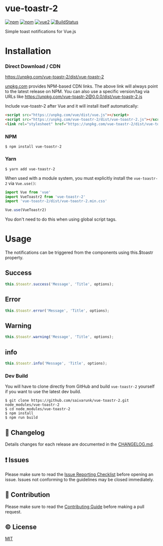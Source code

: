 # vue-toastr-2

[![npm](https://img.shields.io/npm/v/vue-toastr-2.svg)](https://www.npmjs.com/package/vue-toastr-2)
[![npm](https://img.shields.io/npm/dm/vue-simple-upload.svg)](https://www.npmjs.com/package/vue-toastr-2)
[![vue2](https://img.shields.io/badge/vue-2.x-brightgreen.svg)](https://vuejs.org/)
[![BuildStatus](https://secure.travis-ci.org/saivarunk/vue-toastr2.png?branch=master)](https://travis-ci.org/saivarunk/vue-toastr2)

Simple toast notifications for Vue.js

# Installation

### Direct Download / CDN

https://unpkg.com/vue-toastr-2/dist/vue-toastr-2

[unpkg.com](https://unpkg.com) provides NPM-based CDN links. The above link will always point to the latest release on NPM. You can also use a specific version/tag via URLs like https://unpkg.com/vue-toastr-2@0.0.0/dist/vue-toastr-2.js

Include vue-toastr-2 after Vue and it will install itself automatically:

```html
<script src="https://unpkg.com/vue/dist/vue.js"></script>
<script src="https://unpkg.com/vue-toastr-2/dist/vue-toastr-2.js"></script>
<link rel="stylesheet" href="https://unpkg.com/vue-toastr-2/dist/vue-toastr-2.min.css">
```

### NPM

    $ npm install vue-toastr-2

### Yarn

    $ yarn add vue-toastr-2

When used with a module system, you must explicitly install the `vue-toastr-2` via `Vue.use()`:

```javascript
import Vue from 'vue'
import VueToastr2 from 'vue-toastr-2'
import 'vue-toastr-2/dist/vue-toastr-2.min.css'

Vue.use(VueToastr2)
```

You don't need to do this when using global script tags.

# Usage

The notifications can be triggered from the components using this.$toastr property.

## Success

```javascript
this.$toastr.success('Message', 'Title', options);
```

## Error

```javascript
this.$toastr.error('Message', 'Title', options);
```

## Warning

```javascript
this.$toastr.warning('Message', 'Title', options);
```

## info

```javascript
this.$toastr.info('Message', 'Title', options);
```

### Dev Build

You will have to clone directly from GitHub and build `vue-toastr-2` yourself if
you want to use the latest dev build.

    $ git clone https://github.com/saivarunk/vue-toastr-2.git node_modules/vue-toastr-2
    $ cd node_modules/vue-toastr-2
    $ npm install
    $ npm run build

## :scroll: Changelog
Details changes for each release are documented in the [CHANGELOG.md](https://github.com/saivarunk/vue-toastr-2/blob/master/CHANGELOG.md).


## :exclamation: Issues
Please make sure to read the [Issue Reporting Checklist](https://github.com/saivarunk/vue-toastr-2/blob/master/CONTRIBUTING.md#issue-reporting-guidelines) before opening an issue. Issues not conforming to the guidelines may be closed immediately.


## :muscle: Contribution
Please make sure to read the [Contributing Guide](https://github.com/saivarunk/vue-toastr-2/blob/master/CONTRIBUTING.md) before making a pull request.

## :copyright: License

[MIT](http://opensource.org/licenses/MIT)
